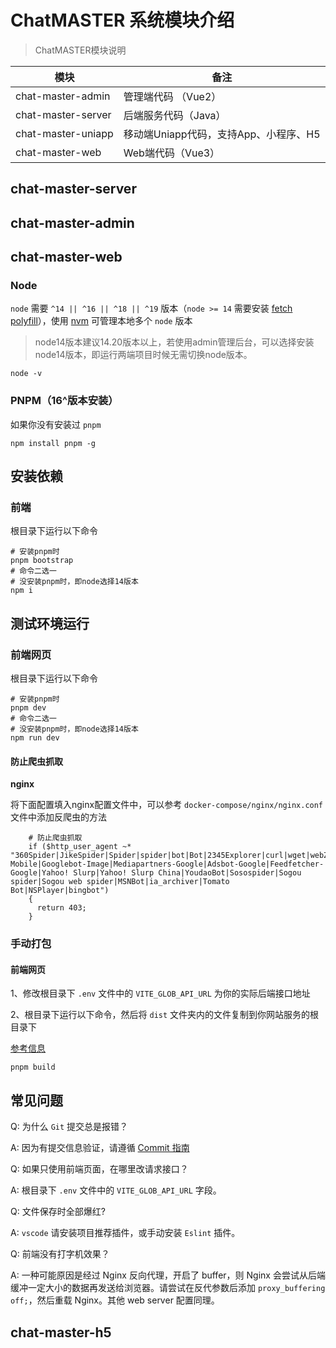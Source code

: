  # ChatMASTER 系统模块介绍

> ChatMASTER模块说明

| 模块              | 备注  | 
|----------------- |---------------- |
| chat-master-admin   | 管理端代码 （Vue2）         |
| chat-master-server    | 后端服务代码（Java） | 
| chat-master-uniapp    | 移动端Uniapp代码，支持App、小程序、H5    |
| chat-master-web    | Web端代码（Vue3）    |

## chat-master-server

## chat-master-admin

## chat-master-web

### Node

`node` 需要 `^14 || ^16 || ^18 || ^19` 版本（`node >= 14` 需要安装 [fetch polyfill](https://github.com/developit/unfetch#usage-as-a-polyfill)），使用 [nvm](https://github.com/nvm-sh/nvm) 可管理本地多个 `node` 版本 

> node14版本建议14.20版本以上，若使用admin管理后台，可以选择安装node14版本，即运行两端项目时候无需切换node版本。

```shell
node -v
```

### PNPM（16^版本安装）

如果你没有安装过 `pnpm`
```shell
npm install pnpm -g
```
## 安装依赖

### 前端
根目录下运行以下命令
```shell
# 安装pnpm时
pnpm bootstrap
# 命令二选一
# 没安装pnpm时，即node选择14版本
npm i
```

## 测试环境运行

### 前端网页
根目录下运行以下命令
```shell
# 安装pnpm时
pnpm dev
# 命令二选一
# 没安装pnpm时，即node选择14版本
npm run dev
```

#### 防止爬虫抓取

**nginx**

将下面配置填入nginx配置文件中，可以参考 `docker-compose/nginx/nginx.conf` 文件中添加反爬虫的方法

```
    # 防止爬虫抓取
    if ($http_user_agent ~* "360Spider|JikeSpider|Spider|spider|bot|Bot|2345Explorer|curl|wget|webZIP|qihoobot|Baiduspider|Googlebot|Googlebot-Mobile|Googlebot-Image|Mediapartners-Google|Adsbot-Google|Feedfetcher-Google|Yahoo! Slurp|Yahoo! Slurp China|YoudaoBot|Sosospider|Sogou spider|Sogou web spider|MSNBot|ia_archiver|Tomato Bot|NSPlayer|bingbot")
    {
      return 403;
    }
```

### 手动打包

#### 前端网页

1、修改根目录下 `.env` 文件中的 `VITE_GLOB_API_URL` 为你的实际后端接口地址

2、根目录下运行以下命令，然后将 `dist` 文件夹内的文件复制到你网站服务的根目录下

[参考信息](https://cn.vitejs.dev/guide/static-deploy.html#building-the-app)

```shell
pnpm build
```

## 常见问题
Q: 为什么 `Git` 提交总是报错？

A: 因为有提交信息验证，请遵循 [Commit 指南](./CONTRIBUTING.md)

Q: 如果只使用前端页面，在哪里改请求接口？

A: 根目录下 `.env` 文件中的 `VITE_GLOB_API_URL` 字段。

Q: 文件保存时全部爆红?

A: `vscode` 请安装项目推荐插件，或手动安装 `Eslint` 插件。

Q: 前端没有打字机效果？

A: 一种可能原因是经过 Nginx 反向代理，开启了 buffer，则 Nginx 会尝试从后端缓冲一定大小的数据再发送给浏览器。请尝试在反代参数后添加 `proxy_buffering off;`，然后重载 Nginx。其他 web server 配置同理。

## chat-master-h5